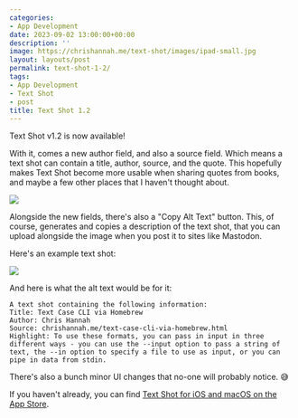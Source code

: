 ```yaml
---
categories:
- App Development
date: 2023-09-02 13:00:00+00:00
description: ''
image: https://chrishannah.me/text-shot/images/ipad-small.jpg
layout: layouts/post
permalink: text-shot-1-2/
tags:
- App Development
- Text Shot
- post
title: Text Shot 1.2
---
```


Text Shot v1.2 is now available!

With it, comes a new author field, and also a source field. Which means a text shot can contain a title, author, source, and the quote. This hopefully makes Text Shot become more usable when sharing quotes from books, and maybe a few other places that I haven't thought about.

[![](/text-shot/images/mac-small.jpg)](/text-shot/images/mac.jpg)

Alongside the new fields, there's also a "Copy Alt Text" button. This, of course, generates and copies a description of the text shot, that you can upload alongside the image when you post it to sites like Mastodon.

Here's an example text shot:

[![](/images/2023/09/textshot.png)](/images/2023/09/textshot.png)

And here is what the alt text would be for it:

```text
A text shot containing the following information:
Title: Text Case CLI via Homebrew
Author: Chris Hannah
Source: chrishannah.me/text-case-cli-via-homebrew.html
Highlight: To use these formats, you can pass in input in three different ways - you can use the --input option to pass a string of text, the --in option to specify a file to use as input, or you can pipe in data from stdin.
```

There's also a bunch minor UI changes that no-one will probably notice. 😅

If you haven't already, you can find [Text Shot for iOS and macOS on the App Store](https://apps.apple.com/us/app/text-shot/id6450152342).

[ts]: https://chrishannah.me/text-shot/